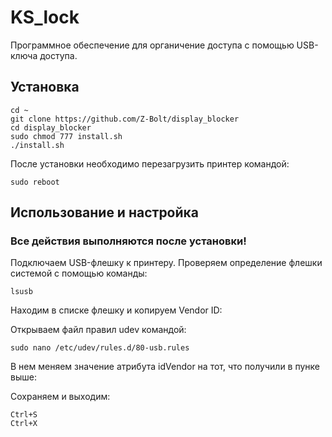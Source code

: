 # KS_lock
Программное обеспечение для органичение доступа с помощью USB-ключа доступа.

## Установка
```
cd ~
git clone https://github.com/Z-Bolt/display_blocker
cd display_blocker
sudo chmod 777 install.sh
./install.sh
```

После установки необходимо перезагрузить принтер командой:
```
sudo reboot
```

## Использование и настройка
### Все действия выполняются после установки!
Подключаем USB-флешку к принтеру.
Проверяем определение флешки системой с помощью команды:
```
lsusb
```
Находим в списке флешку и копируем Vendor ID:



Открываем файл правил udev командой:
```
sudo nano /etc/udev/rules.d/80-usb.rules
```
В нем меняем значение атрибута idVendor на тот, что получили в пунке выше:

Сохраняем и выходим:
```
Ctrl+S
Ctrl+X
```
